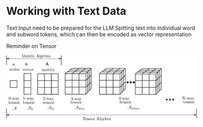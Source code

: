 # Working with Text Data

Text Input need to be prepared for the LLM
Spitting text into individual word and subword tokens, which can then be encoded as vector representation

Reminder on Tensor 

![alt text](image-4.png)